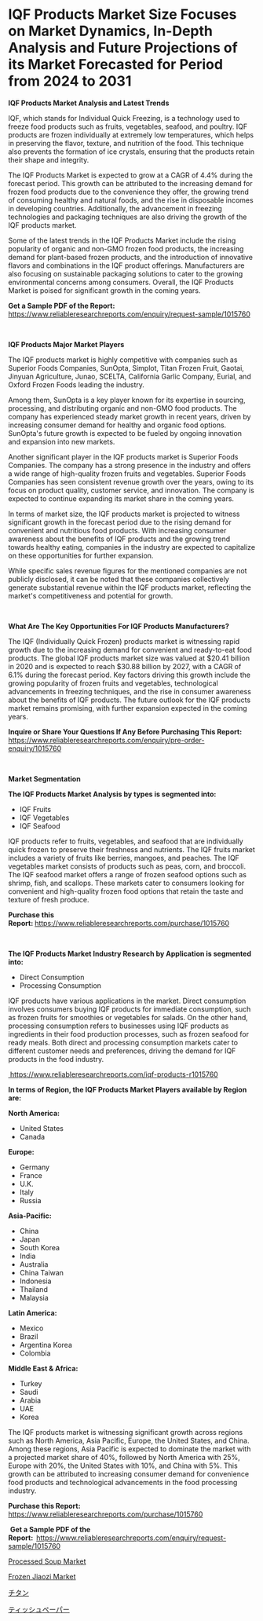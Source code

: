 <p><h1>IQF Products Market Size Focuses on Market Dynamics, In-Depth Analysis and Future Projections of its Market Forecasted for Period from 2024 to 2031</h1></p><p><strong>IQF Products Market Analysis and Latest Trends</strong></p>
<p><p>IQF, which stands for Individual Quick Freezing, is a technology used to freeze food products such as fruits, vegetables, seafood, and poultry. IQF products are frozen individually at extremely low temperatures, which helps in preserving the flavor, texture, and nutrition of the food. This technique also prevents the formation of ice crystals, ensuring that the products retain their shape and integrity.</p><p>The IQF Products Market is expected to grow at a CAGR of 4.4% during the forecast period. This growth can be attributed to the increasing demand for frozen food products due to the convenience they offer, the growing trend of consuming healthy and natural foods, and the rise in disposable incomes in developing countries. Additionally, the advancement in freezing technologies and packaging techniques are also driving the growth of the IQF products market.</p><p>Some of the latest trends in the IQF Products Market include the rising popularity of organic and non-GMO frozen food products, the increasing demand for plant-based frozen products, and the introduction of innovative flavors and combinations in the IQF product offerings. Manufacturers are also focusing on sustainable packaging solutions to cater to the growing environmental concerns among consumers. Overall, the IQF Products Market is poised for significant growth in the coming years.</p></p>
<p><strong>Get a Sample PDF of the Report:&nbsp;</strong> <a href="https://www.reliableresearchreports.com/enquiry/request-sample/1015760">https://www.reliableresearchreports.com/enquiry/request-sample/1015760</a></p>
<p>&nbsp;</p>
<p><strong>IQF Products Major Market Players</strong></p>
<p><p>The IQF products market is highly competitive with companies such as Superior Foods Companies, SunOpta, Simplot, Titan Frozen Fruit, Gaotai, Jinyuan Agriculture, Junao, SCELTA, California Garlic Company, Eurial, and Oxford Frozen Foods leading the industry. </p><p>Among them, SunOpta is a key player known for its expertise in sourcing, processing, and distributing organic and non-GMO food products. The company has experienced steady market growth in recent years, driven by increasing consumer demand for healthy and organic food options. SunOpta's future growth is expected to be fueled by ongoing innovation and expansion into new markets.</p><p>Another significant player in the IQF products market is Superior Foods Companies. The company has a strong presence in the industry and offers a wide range of high-quality frozen fruits and vegetables. Superior Foods Companies has seen consistent revenue growth over the years, owing to its focus on product quality, customer service, and innovation. The company is expected to continue expanding its market share in the coming years.</p><p>In terms of market size, the IQF products market is projected to witness significant growth in the forecast period due to the rising demand for convenient and nutritious food products. With increasing consumer awareness about the benefits of IQF products and the growing trend towards healthy eating, companies in the industry are expected to capitalize on these opportunities for further expansion.</p><p>While specific sales revenue figures for the mentioned companies are not publicly disclosed, it can be noted that these companies collectively generate substantial revenue within the IQF products market, reflecting the market's competitiveness and potential for growth.</p></p>
<p>&nbsp;</p>
<p><strong>What Are The Key Opportunities For IQF Products Manufacturers?</strong></p>
<p><p>The IQF (Individually Quick Frozen) products market is witnessing rapid growth due to the increasing demand for convenient and ready-to-eat food products. The global IQF products market size was valued at $20.41 billion in 2020 and is expected to reach $30.88 billion by 2027, with a CAGR of 6.1% during the forecast period. Key factors driving this growth include the growing popularity of frozen fruits and vegetables, technological advancements in freezing techniques, and the rise in consumer awareness about the benefits of IQF products. The future outlook for the IQF products market remains promising, with further expansion expected in the coming years.</p></p>
<p><strong>Inquire or Share Your Questions If Any Before Purchasing This Report:</strong> <a href="https://www.reliableresearchreports.com/enquiry/pre-order-enquiry/1015760">https://www.reliableresearchreports.com/enquiry/pre-order-enquiry/1015760</a></p>
<p>&nbsp;</p>
<p><strong>Market Segmentation</strong></p>
<p><strong>The IQF Products Market Analysis by types is segmented into:</strong></p>
<p><ul><li>IQF Fruits</li><li>IQF Vegetables</li><li>IQF Seafood</li></ul></p>
<p><p>IQF products refer to fruits, vegetables, and seafood that are individually quick frozen to preserve their freshness and nutrients. The IQF fruits market includes a variety of fruits like berries, mangoes, and peaches. The IQF vegetables market consists of products such as peas, corn, and broccoli. The IQF seafood market offers a range of frozen seafood options such as shrimp, fish, and scallops. These markets cater to consumers looking for convenient and high-quality frozen food options that retain the taste and texture of fresh produce.</p></p>
<p><strong>Purchase this Report:&nbsp;</strong><a href="https://www.reliableresearchreports.com/purchase/1015760">https://www.reliableresearchreports.com/purchase/1015760</a></p>
<p>&nbsp;</p>
<p><strong>The IQF Products Market Industry Research by Application is segmented into:</strong></p>
<p><ul><li>Direct Consumption</li><li>Processing Consumption</li></ul></p>
<p><p>IQF products have various applications in the market. Direct consumption involves consumers buying IQF products for immediate consumption, such as frozen fruits for smoothies or vegetables for salads. On the other hand, processing consumption refers to businesses using IQF products as ingredients in their food production processes, such as frozen seafood for ready meals. Both direct and processing consumption markets cater to different customer needs and preferences, driving the demand for IQF products in the food industry.</p></p>
<p><a href="https://www.reliableresearchreports.com/iqf-products-r1015760">&nbsp;https://www.reliableresearchreports.com/iqf-products-r1015760</a></p>
<p><strong>In terms of Region, the IQF Products Market Players available by Region are:</strong></p>
<p>
    <p> <strong> North America: </strong>
        <ul>
            <li>United States</li>
            <li>Canada</li>
        </ul>
        </p> 
    <p> <strong> Europe: </strong>
        <ul>
            <li>Germany</li>
            <li>France</li>
            <li>U.K.</li>
            <li>Italy</li>
            <li>Russia</li>
        </ul>
        </p> 
    <p> <strong> Asia-Pacific: </strong>
        <ul>
            <li>China</li>
            <li>Japan</li>
            <li>South Korea</li>
            <li>India</li>
            <li>Australia</li>
            <li>China Taiwan</li>
            <li>Indonesia</li>
            <li>Thailand</li>
            <li>Malaysia</li>
        </ul>
        </p> 
    <p> <strong> Latin America: </strong>
        <ul>
            <li>Mexico</li>
            <li>Brazil</li>
            <li>Argentina Korea</li>
            <li>Colombia</li>
        </ul>
        </p> 
    <p> <strong> Middle East & Africa: </strong>
        <ul>
            <li>Turkey</li>
            <li>Saudi</li>
            <li>Arabia</li>
            <li>UAE</li>
            <li>Korea</li>
        </ul>
    </p>
    </p>
<p><p>The IQF products market is witnessing significant growth across regions such as North America, Asia Pacific, Europe, the United States, and China. Among these regions, Asia Pacific is expected to dominate the market with a projected market share of 40%, followed by North America with 25%, Europe with 20%, the United States with 10%, and China with 5%. This growth can be attributed to increasing consumer demand for convenience food products and technological advancements in the food processing industry.</p></p>
<p><strong>Purchase this Report: </strong><a href="https://www.reliableresearchreports.com/purchase/1015760">https://www.reliableresearchreports.com/purchase/1015760</a></p>
<p>&nbsp;<strong>Get a Sample PDF of the Report:&nbsp;&nbsp;</strong><a href="https://www.reliableresearchreports.com/enquiry/request-sample/1015760">https://www.reliableresearchreports.com/enquiry/request-sample/1015760</a></p>
<p><strong></strong></p>
<p><p><a href="https://github.com/arionmp/Market-Research-Report-List-2/blob/main/processed-soup-market.md">Processed Soup Market</a></p><p><a href="https://github.com/markusgodoy/Market-Research-Report-List-2/blob/main/frozen-jiaozi-market.md">Frozen Jiaozi Market</a></p><p><a href="https://github.com/oqoeusbvpadwjs08/Market-Research-Report-List-1/blob/main/486982817969.md">チタン</a></p><p><a href="https://github.com/CloydAbbott2023/Market-Research-Report-List-1/blob/main/934360117968.md">ティッシュペーパー</a></p></p>